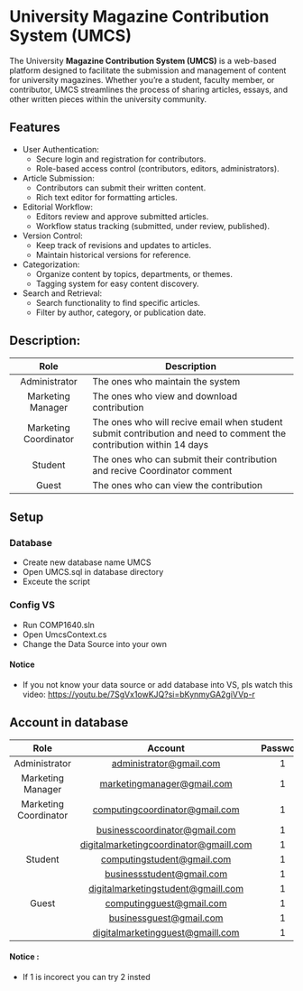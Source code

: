 # University Magazine Contribution System (UMCS)

The University **Magazine Contribution System (UMCS)** is a web-based platform designed to facilitate the submission and management of content for university magazines. Whether you’re a student, faculty member, or contributor, UMCS streamlines the process of sharing articles, essays, and other written pieces within the university community.

## Features
- User Authentication:
	- Secure login and registration for contributors.
	- Role-based access control (contributors, editors, administrators).
- Article Submission:
	- Contributors can submit their written content.
	- Rich text editor for formatting articles.
- Editorial Workflow:
	- Editors review and approve submitted articles.
	- Workflow status tracking (submitted, under review, published).
- Version Control:
	- Keep track of revisions and updates to articles.
	- Maintain historical versions for reference.
- Categorization:
	- Organize content by topics, departments, or themes.
	- Tagging system for easy content discovery.
 - Search and Retrieval:
	- Search functionality to find specific articles.
	- Filter by author, category, or publication date.
 ## Description:
 
|                                            Role                                          | Description                                                                                                        |
|:----------------------------------------------------------------------------------------:|------------------------------------------------------------------------------------------------------------------- |
|                                        Administrator                                     | The ones who maintain the system                                                                                   |
|                                      Marketing Manager                                   | The ones who view and download contribution                                                                        |
|                                    Marketing Coordinator                                 | The ones who will recive email when student submit contribution and need to comment the contribution within 14 days|
|                                          Student                                         | The ones who can submit their contribution and recive Coordinator comment                                          |
|                                           Guest                                          | The ones who can view the contribution                                                                             |

## Setup
### Database
- Create new database name UMCS
- Open UMCS.sql in database directory
- Exceute the script
### Config VS
- Run COMP1640.sln
- Open UmcsContext.cs
- Change the Data Source into your own
#### Notice
- If you not know your data source or add database into VS, pls watch this video: https://youtu.be/7SgVx1owKJQ?si=bKynmyGA2giVVp-r


## Account in database
|                                            Role                                          |                                       Account                                         |      Password       |
|:----------------------------------------------------------------------------------------:|:-------------------------------------------------------------------------------------:|:-------------------:|
|                                        Administrator                                     | administrator@gmail.com                                                               |          1          |
|                                      Marketing Manager                                   | marketingmanager@gmail.com                                                            |          1          |
|                                    Marketing Coordinator                                 | computingcoordinator@gmail.com                                                        |          1          |
|                                                                                          | businesscoordinator@gmail.com                                                         |          1          |
|                                                                                          | digitalmarketingcoordinator@gmaill.com                                                |          1          |
|                                          Student                                         | computingstudent@gmail.com                                                            |          1          |
|                                                                                          | businessstudent@gmail.com                                                             |          1          |
|                                                                                          | digitalmarketingstudent@gmaill.com                                                    |          1          |
|                                           Guest                                          | computingguest@gmail.com                                                              |          1          |
|                                                                                          | businessguest@gmail.com                                                               |          1          |
|                                                                                          | digitalmarketingguest@gmaill.com                                                      |          1          |

#### Notice : 
- If 1 is incorect you can try 2 insted
